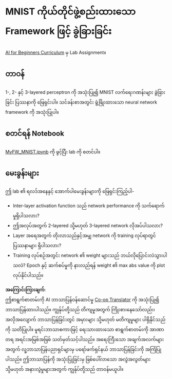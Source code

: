 <!--
CO_OP_TRANSLATOR_METADATA:
{
  "original_hash": "48fdd704d483e19bc3d7464074c9fcbe",
  "translation_date": "2025-08-25T23:49:41+00:00",
  "source_file": "lessons/3-NeuralNetworks/04-OwnFramework/lab/README.md",
  "language_code": "my"
}
-->
# MNIST ကိုယ်တိုင်ဖွဲ့စည်းထားသော Framework ဖြင့် ခွဲခြားခြင်း

[AI for Beginners Curriculum](https://github.com/microsoft/ai-for-beginners) မှ Lab Assignment။

## တာဝန်

1-, 2- နှင့် 3-layered perceptron ကို အသုံးပြု၍ MNIST လက်ရေးဂဏန်းများ ခွဲခြားခြင်း ပြဿနာကို ဖြေရှင်းပါ။ သင်ခန်းစာအတွင်း ဖွံ့ဖြိုးထားသော neural network framework ကို အသုံးပြုပါ။

## စတင်ရန် Notebook

[MyFW_MNIST.ipynb](../../../../../../lessons/3-NeuralNetworks/04-OwnFramework/lab/MyFW_MNIST.ipynb) ကို ဖွင့်ပြီး lab ကို စတင်ပါ။

## မေးခွန်းများ

ဤ lab ၏ ရလဒ်အနေနှင့် အောက်ပါမေးခွန်းများကို ဖြေရှင်းကြည့်ပါ-

- Inter-layer activation function သည် network performance ကို သက်ရောက်မှုရှိပါသလား?
- ဤအလုပ်အတွက် 2-layered သို့မဟုတ် 3-layered network လိုအပ်ပါသလား?
- Layer အရေအတွက် တိုးလာသည်နှင့်အမျှ network ကို training လုပ်ရာတွင် ပြဿနာများ ရှိပါသလား?
- Training လုပ်စဉ်အတွင်း network ၏ weight များသည် ဘယ်လိုပြောင်းလဲသွားပါသလဲ? Epoch နှင့် ဆက်စပ်မှုကို နားလည်ရန် weight ၏ max abs value ကို plot လုပ်နိုင်ပါသည်။

**အကြောင်းကြားချက်**:  
ဤစာရွက်စာတမ်းကို AI ဘာသာပြန်ဝန်ဆောင်မှု [Co-op Translator](https://github.com/Azure/co-op-translator) ကို အသုံးပြု၍ ဘာသာပြန်ထားပါသည်။ ကျွန်ုပ်တို့သည် တိကျမှုအတွက် ကြိုးစားနေသော်လည်း၊ အလိုအလျောက် ဘာသာပြန်ခြင်းတွင် အမှားများ သို့မဟုတ် မတိကျမှုများ ပါရှိနိုင်သည်ကို သတိပြုပါ။ မူရင်းဘာသာစကားဖြင့် ရေးသားထားသော စာရွက်စာတမ်းကို အာဏာတရ အရင်းအမြစ်အဖြစ် သတ်မှတ်သင့်ပါသည်။ အရေးကြီးသော အချက်အလက်များအတွက် လူ့ဘာသာပြန်ပညာရှင်များမှ ပရော်ဖက်ရှင်နယ် ဘာသာပြန်ခြင်းကို အကြံပြုပါသည်။ ဤဘာသာပြန်ကို အသုံးပြုခြင်းမှ ဖြစ်ပေါ်လာသော အလွဲအလွတ်များ သို့မဟုတ် အနားလွဲမှုများအတွက် ကျွန်ုပ်တို့သည် တာဝန်မယူပါ။